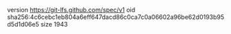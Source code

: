 version https://git-lfs.github.com/spec/v1
oid sha256:4c6cebc1eb804a6eff647dacd86c0ca7c0a06602a96be62d0193b95d5d1d06e5
size 1943
